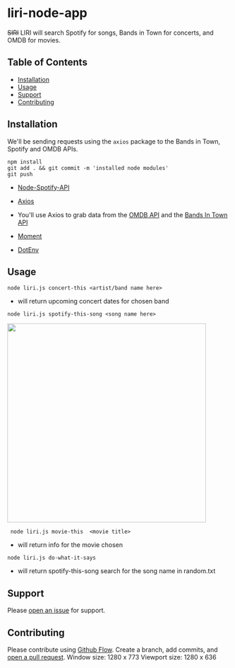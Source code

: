 # liri-node-app
~~SIRI~~ LIRI will search Spotify for songs, Bands in Town for concerts, and OMDB for movies.

## Table of Contents

- [Installation](#installation)
- [Usage](#usage)
- [Support](#support)
- [Contributing](#contributing)


## Installation

 We'll be sending requests using the `axios` package to the Bands in Town, Spotify and OMDB APIs.

 ```
 npm install 
 git add . && git commit -m 'installed node modules'
 git push

 ```

* [Node-Spotify-API](https://www.npmjs.com/package/node-spotify-api)

* [Axios](https://www.npmjs.com/package/axios)

* You'll use Axios to grab data from the [OMDB API](http://www.omdbapi.com) and the [Bands In Town API](http://www.artists.bandsintown.com/bandsintown-api)

* [Moment](https://www.npmjs.com/package/moment)

* [DotEnv](https://www.npmjs.com/package/dotenv)


## Usage


 ``` node liri.js concert-this <artist/band name here> ```
 - will return upcoming concert dates for chosen band

``` node liri.js spotify-this-song <song name here> ```

<img src="https://github.com/zenwattage/liri-node-app/blob/master/spotify-this.JPG" width="450">

``` node liri.js movie-this  <movie title>```

- will return info for the movie chosen

``` node liri.js do-what-it-says ```

- will return spotify-this-song search for the song name in random.txt



  


## Support

Please [open an issue](https://github.com/zenwattage/liri-node-app/issues/new) for support.

## Contributing

Please contribute using [Github Flow](https://guides.github.com/introduction/flow/). Create a branch, add commits, and [open a pull request](https://github.com/zenwattage/liri-node-app/compare).
Window size: 1280 x 773
Viewport size: 1280 x 636